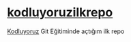 # [kodluyoruzilkrepo](https://github.com/mahsuniguler/kodluyoruzilkrepo.git)
[Kodluyoruz](https://kodluyoruz.org) Git Eğitiminde açtığım ilk repo
